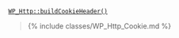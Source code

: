 <p><code><a href="https://developer.wordpress.org/reference/classes/wp_http/buildCookieHeader/">WP_Http::buildCookieHeader()</a></code></p>

<blockquote>

{% include classes/WP_Http_Cookie.md %}

</blockquote>
